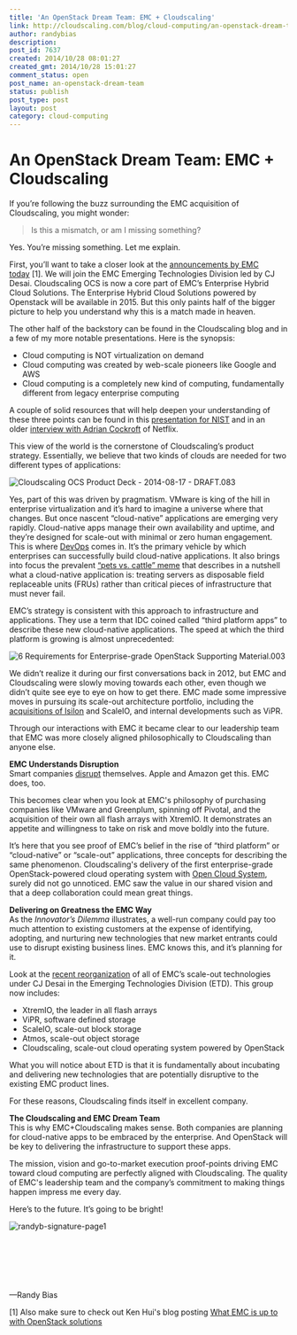 ```yaml
---
title: 'An OpenStack Dream Team: EMC + Cloudscaling'
link: http://cloudscaling.com/blog/cloud-computing/an-openstack-dream-team/
author: randybias
description: 
post_id: 7637
created: 2014/10/28 08:01:27
created_gmt: 2014/10/28 15:01:27
comment_status: open
post_name: an-openstack-dream-team
status: publish
post_type: post
layout: post
category: cloud-computing
---
```


# An OpenStack Dream Team: EMC + Cloudscaling

If you’re following the buzz surrounding the EMC acquisition of Cloudscaling, you might wonder:

> Is this a mismatch, or am I missing something?

Yes. You’re missing something. Let me explain.

First, you’ll want to take a closer look at the [announcements by EMC today](http://www.emc.com/about/news/press/2014/20141028-02.htm) [1]. We will join the EMC Emerging Technologies Division led by CJ Desai. Cloudscaling OCS is now a core part of EMC’s Enterprise Hybrid Cloud Solutions. The Enterprise Hybrid Cloud Solutions powered by Openstack will be available in 2015. But this only paints half of the bigger picture to help you understand why this is a match made in heaven.

The other half of the backstory can be found in the Cloudscaling blog and in a few of my more notable presentations. Here is the synopsis:

  * Cloud computing is NOT virtualization on demand
  * Cloud computing was created by web-scale pioneers like Google and AWS
  * Cloud computing is a completely new kind of computing, fundamentally different from legacy enterprise computing

A couple of solid resources that will help deepen your understanding of these three points can be found in this [presentation for NIST](http://www.slideshare.net/randybias/clouds-openness-and-it-patterns-for-nist) and in an older [interview with Adrian Cockroft](http://www.cloudscaling.com/blog/cloud-computing/cloud-innovators-netflix-strategy-reflects-google-philosophy/) of Netflix.

This view of the world is the cornerstone of Cloudscaling’s product strategy. Essentially, we believe that two kinds of clouds are needed for two different types of applications:

![Cloudscaling OCS Product Deck - 2014-08-17 - DRAFT.083](http://www.cloudscaling.com/wp-content/uploads/2014/10/Cloudscaling-OCS-Product-Deck-2014-08-17-DRAFT.083.jpg)

Yes, part of this was driven by pragmatism. VMware is king of the hill in enterprise virtualization and it’s hard to imagine a universe where that changes. But once nascent “cloud-native” applications are emerging very rapidly. Cloud-native apps manage their own availability and uptime, and they’re designed for scale-out with minimal or zero human engagement. This is where [DevOps](http://en.wikipedia.org/wiki/DevOps) comes in. It’s the primary vehicle by which enterprises can successfully build cloud-native applications. It also brings into focus the prevalent [“pets vs. cattle” meme](http://www.cloudscaling.com/blog/cloud-computing/pets-vs-cattle-the-elastic-cloud-story/) that describes in a nutshell what a cloud-native application is: treating servers as disposable field replaceable units (FRUs) rather than critical pieces of infrastructure that must never fail.

EMC’s strategy is consistent with this approach to infrastructure and applications. They use a term that IDC coined called “third platform apps” to describe these new cloud-native applications. The speed at which the third platform is growing is almost unprecedented:

![6 Requirements for Enterprise-grade OpenStack Supporting Material.003](http://www.cloudscaling.com/wp-content/uploads/2014/10/6-Requirements-for-Enterprise-grade-OpenStack-Supporting-Material.003.jpg)

We didn’t realize it during our first conversations back in 2012, but EMC and Cloudscaling were slowly moving towards each other, even though we didn’t quite see eye to eye on how to get there. EMC made some impressive moves in pursuing its scale-out architecture portfolio, including the [acquisitions of Isilon](http://www.emc.com/about/news/press/2010/20101115-01.htm) and ScaleIO, and internal developments such as ViPR.

Through our interactions with EMC it became clear to our leadership team that EMC was more closely aligned philosophically to Cloudscaling than anyone else.

**EMC Understands Disruption**  
Smart companies [disrupt](https://en.wikipedia.org/wiki/The_Innovator's_Dilemma) themselves. Apple and Amazon get this. EMC does, too.

This becomes clear when you look at EMC's philosophy of purchasing companies like VMware and Greenplum, spinning off Pivotal, and the acquisition of their own all flash arrays with XtremIO. It demonstrates an appetite and willingness to take on risk and move boldly into the future.

It’s here that you see proof of EMC’s belief in the rise of “third platform” or “cloud-native” or “scale-out” applications, three concepts for describing the same phenomenon. Cloudscaling's delivery of the first enterprise-grade OpenStack-powered cloud operating system with [Open Cloud System](http://www.cloudscaling.com/products/ocs-system-overview/), surely did not go unnoticed. EMC saw the value in our shared vision and that a deep collaboration could mean great things.

**Delivering on Greatness the EMC Way**  
As the _Innovator’s Dilemma_ illustrates, a well-run company could pay too much attention to existing customers at the expense of identifying, adopting, and nurturing new technologies that new market entrants could use to disrupt existing business lines. EMC knows this, and it’s planning for it.

Look at the [recent reorganization](http://www.channelregister.co.uk/2014/10/15/core_divisional_duo_at_emc/) of all of EMC’s scale-out technologies under CJ Desai in the Emerging Technologies Division (ETD). This group now includes:

  * XtremIO, the leader in all flash arrays
  * ViPR, software defined storage
  * ScaleIO, scale-out block storage
  * Atmos, scale-out object storage
  * Cloudscaling, scale-out cloud operating system powered by OpenStack

What you will notice about ETD is that it is fundamentally about incubating and delivering new technologies that are potentially disruptive to the existing EMC product lines.

For these reasons, Cloudscaling finds itself in excellent company.

**The Cloudscaling and EMC Dream Team**  
This is why EMC+Cloudscaling makes sense. Both companies are planning for cloud-native apps to be embraced by the enterprise. And OpenStack will be key to delivering the infrastructure to support these apps.

The mission, vision and go-to-market execution proof-points driving EMC toward cloud computing are perfectly aligned with Cloudscaling. The quality of EMC's leadership team and the company’s commitment to making things happen impress me every day.

Here’s to the future. It’s going to be bright!

![randyb-signature-page1](http://www.cloudscaling.com/wp-content/uploads/2014/10/randyb-signature-page11.gif)

 

 

 

—Randy Bias

[1] Also make sure to check out Ken Hui's blog posting [What EMC is up to with OpenStack solutions](http://cloudarchitectmusings.com/2014/10/28/what-emc-is-up-to-with-openstack-solutions/)